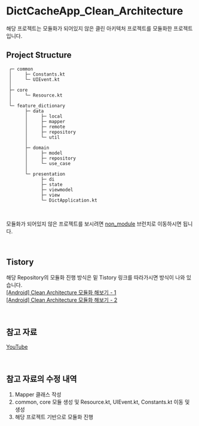 # DictCacheApp_Clean_Architecture  

해당 프로젝트는 모듈화가 되어있지 않은 클린 아키텍처 프로젝트를 모듈화한 프로젝트입니다.

## Project Structure

```
 ┌─ common
 │     ├─ Constants.kt
 │     └─ UIEvent.kt
 │
 ├─ core
 │     └─ Resource.kt
 │
 └─ feature_dictionary
       ├─ data
       │     ├─ local
       │     ├─ mapper
       │     ├─ remote
       │     ├─ repository
       │     └─ util
       │
       ├─ domain
       │     ├─ model
       │     ├─ repository
       │     └─ use_case
       │
       └─ presentation
             ├─ di
             ├─ state
             ├─ viewmodel
             ├─ view
             └─ DictApplication.kt
```  
<br>  

모듈화가 되어있지 않은 프로젝트를 보시려면 [non_module](https://github.com/HanBI24/DictCacheApp_Clean_Architecture/tree/non_module) 브런치로 이동하시면 됩니다.  

<br>

## Tistory
해당 Repository의 모듈화 진행 방식은 밑 Tistory 링크를 따라가시면 방식이 나와 있습니다.  
[[Android] Clean Architecture 모듈화 해보기 - 1](https://50billion-dollars.tistory.com/entry/Android-Clean-Architecture-%EB%AA%A8%EB%93%88%ED%99%94-%ED%95%B4%EB%B3%B4%EA%B8%B0-1)  
[[Android] Clean Architecture 모듈화 해보기 - 2](https://50billion-dollars.tistory.com/entry/Android-Clean-Architecture-%EB%AA%A8%EB%93%88%ED%99%94-%ED%95%B4%EB%B3%B4%EA%B8%B0-2)  

<br>

## 참고 자료  
[YouTube](https://youtu.be/Mr8YKDh3li4)  

<br>

## 참고 자료의 수정 내역
1. Mapper 클래스 작성
2. common, core 모듈 생성 및 Resource.kt, UIEvent.kt, Constants.kt 이동 및 생성
3. 해당 프로젝트 기반으로 모듈화 진행
